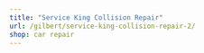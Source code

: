 ```yaml
---
title: "Service King Collision Repair"
url: /gilbert/service-king-collision-repair-2/
shop: car repair
---
```

